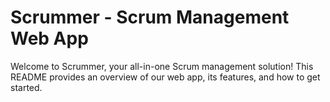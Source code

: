 # Scrummer - Scrum Management Web App

Welcome to Scrummer, your all-in-one Scrum management solution! This README provides an overview of our web app, its features, and how to get started.

